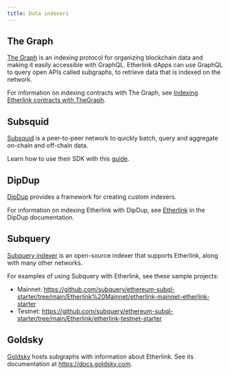 ```yaml
---
title: Data indexers
---
```


## The Graph

[The Graph](https://thegraph.com/) is an indexing protocol for organizing blockchain data and making it easily accessible with GraphQL. Etherlink dApps can use GraphQL to query open APIs called subgraphs, to retrieve data that is indexed on the network.

For information on indexing contracts with The Graph, see [Indexing Etherlink contracts with TheGraph](/building-on-etherlink/indexing-graph).

## Subsquid

[Subsquid](https://subsquid.io/) is a peer-to-peer network to quickly batch, query and aggregate on-chain and off-chain data.

Learn how to use their SDK with this [guide](https://docs.subsquid.io/sdk/how-to-start/).

## DipDup

[DipDup](https://dipdup.io) provides a framework for creating custom indexers.

For information on indexing Etherlink with DipDup, see [Etherlink](https://dipdup.io/docs/supported-networks/etherlink) in the DipDup documentation.

## Subquery

[Subquery indexer](https://www.subquery.network/indexer) is an open-source indexer that supports Etherlink, along with many other networks.

For examples of using Subquery with Etherlink, see these sample projects:

- Mainnet: https://github.com/subquery/ethereum-subql-starter/tree/main/Etherlink%20Mainnet/etherlink-mainnet-etherlink-starter
- Testnet: https://github.com/subquery/ethereum-subql-starter/tree/main/Etherlink/etherlink-testnet-starter

## Goldsky

[Goldsky](https://goldsky.com/) hosts subgraphs with information about Etherlink.
See its documentation at https://docs.goldsky.com.

